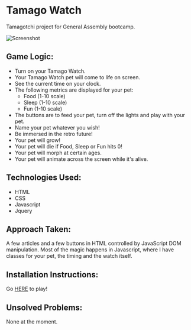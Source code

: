 # Tamago Watch
Tamagotchi project for General Assembly bootcamp.


![Screenshot](https://i.imgur.com/OPtz1sC.png)

## Game Logic:
- Turn on your Tamago Watch.
- Your Tamago Watch pet will come to life on screen.
- See the current time on your clock.
- The following metrics are displayed for your pet: 
    - Food (1-10 scale)
    - Sleep (1-10 scale)
    - Fun (1-10 scale)
- The buttons are to feed your pet, turn off the lights and play with your pet.
- Name your pet whatever you wish!
- Be immersed in the retro future!
- Your pet will grow!
- Your pet will die if Food, Sleep or Fun hits 0!
- Your pet will morph at certain ages.
- Your pet will animate across the screen while it's alive.

## Technologies Used:
- HTML
- CSS
- Javascript
- Jquery

## Approach Taken:
A few articles and a few buttons in HTML controlled by JavaScript DOM manipulation. Most of the magic happens in 
Javascript, where I have classes for your pet, the timing and the watch itself.

## Installation Instructions:
Go [HERE](https://pages.git.generalassemb.ly/wsushinsky/Tamago-Watch/) to play!

## Unsolved Problems:
None at the moment.